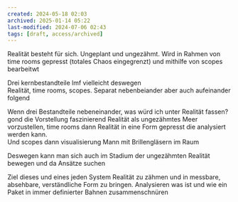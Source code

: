 ```yaml
---
created: 2024-05-18 02:03
archived: 2025-01-14 05:22
last-modified: 2024-07-06 02:43
tags: [draft, access/archived]
---
```


Realität besteht für sich. Ungeplant und ungezähmt. Wird in Rahmen von time rooms gepresst (totales Chaos eingegrenzt) und mithilfe von scopes bearbeitwt

Drei kernbestandteile lmf vielleicht deswegen  
Realität, time rooms, scopes. Separat nebenbeiander aber auch aufeinander folgend 

Wenn drei Bestandteile nebeneinander, was würd ich unter Realität fassen?gond die Vorstellung faszinierend Realität als ungezähmtes Meer vorzustellen, time rooms dann Realität in eine Form gepresst die analysiert werden kann.  
Und scopes dann visualisierung Mann mit Brillengläsern im Raum 

Deswegen kann man sich auch im Stadium der ungezähmten Realität bewegen und da Ansätze suchen

Ziel dieses und eines jeden System Realität zu zähmen und in messbare, absehbare, verständliche Form zu bringen. Analysieren was ist und wie ein Paket in immer definierter Bahnen zusammenschnüren
